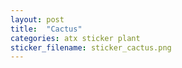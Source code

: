 ```yaml
---
layout: post
title:  "Cactus"
categories: atx sticker plant
sticker_filename: sticker_cactus.png
---
```

